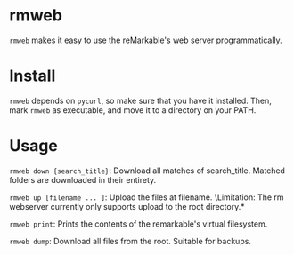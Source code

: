# rmweb

`rmweb` makes it easy to use the reMarkable's web server programmatically.

# Install

`rmweb` depends on `pycurl`, so make sure that you have it installed.
Then, mark `rmweb` as executable, and move it to a directory on your PATH.

# Usage

`rmweb down {search_title}`: Download all matches of search_title. Matched folders are downloaded in their entirety.

`rmweb up [filename ... ]`: Upload the files at filename. \Limitation: The rm webserver currently only supports upload to the root directory.\*

`rmweb print`: Prints the contents of the remarkable's virtual filesystem.

`rmweb dump`: Download all files from the root. Suitable for backups.
